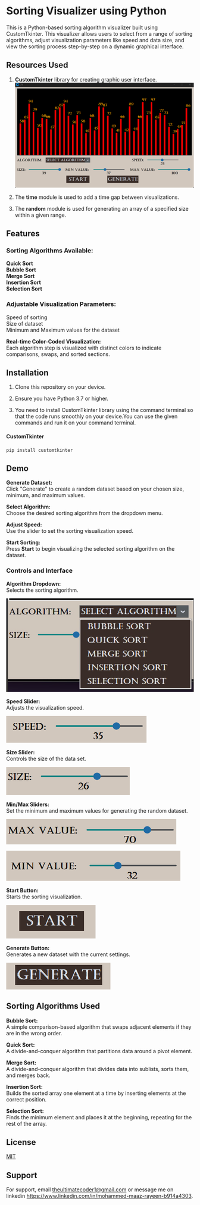 
# Sorting Visualizer using Python
This is a Python-based sorting algorithm visualizer built using CustomTkinter. This visualizer allows users to select from a range of sorting algorithms, adjust visualization parameters like speed and data size, and view the sorting process step-by-step on a dynamic graphical interface.


## Resources Used

1) **CustomTkinter** library for creating graphic user interface.
    ![image at](https://github.com/0maaz-01/Sorting_Visualizer/blob/main/Images/screen.png)

2) The **time** module is used to add a time gap between visualizations.
3) The **random** module is used for generating an array of a specified size within a given range.


## Features
### Sorting Algorithms Available:
**Quick Sort   
Bubble Sort   
Merge Sort  
Insertion Sort  
Selection Sort**

### Adjustable Visualization Parameters:

Speed of sorting  
Size of dataset   
Minimum and Maximum values for the dataset   

**Real-time Color-Coded Visualization:**   
Each algorithm step is visualized with distinct colors to indicate comparisons, swaps, and sorted sections.
## Installation 
1) Clone this repository on your device.
2) Ensure you have Python 3.7 or higher.

3) You need to install CustomTkinter library using the command terminal so that the code runs smoothly on your device.You can use the given commands and run it on your command terminal.

#### CustomTkinter
`pip install customtkinter`
## Demo
**Generate Dataset:**   
Click "Generate" to create a random dataset based on your chosen size, minimum, and maximum values.   

**Select Algorithm:**       
 Choose the desired sorting algorithm from the dropdown menu. 


**Adjust Speed:**    
Use the slider to set the sorting visualization speed.


**Start Sorting:**   
Press **Start** to begin visualizing the selected sorting algorithm on the dataset.   


### **Controls and Interface**
**Algorithm Dropdown:**      
 Selects the sorting algorithm.  
 
 ![image at](https://github.com/0maaz-01/Sorting_Visualizer/blob/main/Images/algo.png)

**Speed Slider:**   
Adjusts the visualization speed.

![image at](https://github.com/0maaz-01/Sorting_Visualizer/blob/main/Images/speed.png)

**Size Slider:**  
Controls the size of the data set.

![image at](https://github.com/0maaz-01/Sorting_Visualizer/blob/main/Images/size.png)

**Min/Max Sliders:**    
Set the minimum and maximum values for generating the random dataset.

![image at](https://github.com/0maaz-01/Sorting_Visualizer/blob/main/Images/max_value.png)

![image at](https://github.com/0maaz-01/Sorting_Visualizer/blob/main/Images/min_value.png)

**Start Button:**     
Starts the sorting visualization.   

![image at](https://github.com/0maaz-01/Sorting_Visualizer/blob/main/Images/start.png)

**Generate Button:**      
Generates a new dataset with the current settings.

![image at](https://github.com/0maaz-01/Sorting_Visualizer/blob/main/Images/generate.png)


## Sorting Algorithms Used
**Bubble Sort:**  
  A simple comparison-based algorithm that swaps adjacent elements if they are in the wrong order.

**Quick Sort:**    
 A divide-and-conquer algorithm that partitions data around a pivot element.
 
**Merge Sort:**   
 A divide-and-conquer algorithm that divides data into sublists, sorts them, and merges back.

**Insertion Sort:**  
 Builds the sorted array one element at a time by inserting elements at the correct position.

**Selection Sort:**  
 Finds the minimum element and places it at the beginning, repeating for the rest of the array.
## License

[MIT](https://choosealicense.com/licenses/mit/)


## Support

For support, email theultimatecoder1@gmail.com or message me on linkedin https://www.linkedin.com/in/mohammed-maaz-rayeen-b914a4303.
